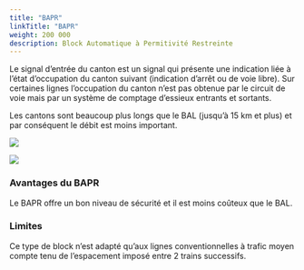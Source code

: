 ```yaml
---
title: "BAPR"
linkTitle: "BAPR"
weight: 200 000
description: Block Automatique à Permitivité Restreinte
---
```


Le signal d’entrée du canton est un signal qui présente une indication liée à l’état d’occupation du canton suivant
(indication d’arrêt ou de voie libre). Sur certaines lignes l’occupation du canton n’est pas obtenue par le circuit de
voie mais par un système de comptage d’essieux entrants et sortants.

Les cantons sont beaucoup plus longs que le BAL (jusqu’à 15 km et plus) et par conséquent le débit est moins important.

![](/osrd-website/images/docs/railway-wiki/signalling/image-081.png)

![](/osrd-website/images/docs/railway-wiki/signalling/image-082.png)

### Avantages du BAPR

Le BAPR offre un bon niveau de sécurité et il est moins coûteux que le BAL.

### Limites

Ce type de block n’est adapté qu’aux lignes conventionnelles à trafic moyen compte tenu de l’espacement imposé entre 2
trains successifs.